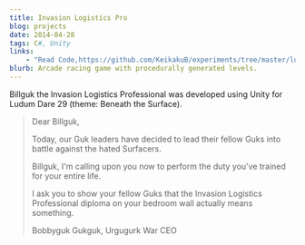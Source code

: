 ```yaml
---
title: Invasion Logistics Pro
blog: projects
date: 2014-04-28
tags: C#, Unity
links:
    - "Read Code,https://github.com/KeikakuB/experiments/tree/master/ludum-dare-29"
blurb: Arcade racing game with procedurally generated levels.
---
```

Billguk the Invasion Logistics Professional was developed using Unity for Ludum Dare 29 (theme: Beneath the Surface).

<blockquote class="blockquote">
Dear Billguk,<BR>


Today, our Guk leaders have decided to lead their fellow Guks into battle against the hated Surfacers. <BR>


Billguk, I'm calling upon you now to perform the duty you've trained for your entire life. <BR>


I ask you to show your fellow Guks that the Invasion Logistics Professional diploma on your bedroom wall actually means something. <BR>


Bobbyguk Gukguk, Urgugurk War CEO
</blockquote>

